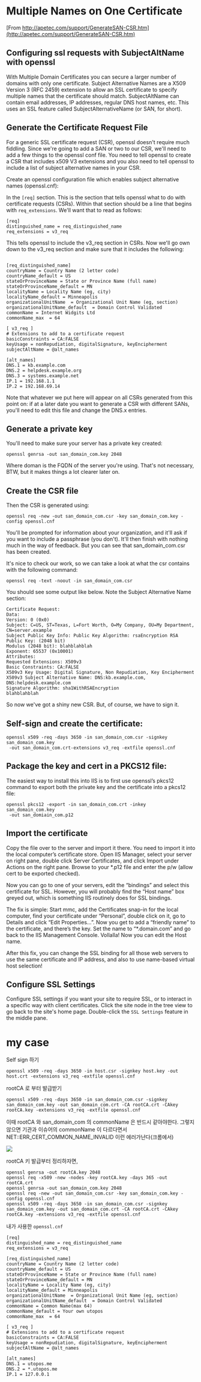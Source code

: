 # Multiple Names on One Certificate

[From http://apetec.com/support/GenerateSAN-CSR.htm](http://apetec.com/support/GenerateSAN-CSR.htm)
	
## Configuring ssl requests with SubjectAltName with openssl

With Multiple Domain Certificates you can secure a larger number of domains with only one certificate. Subject Alternative Names are a X509 Version 3 (RFC 2459) extension to allow an SSL certificate to specify multiple names that the certificate should match. SubjectAltName can contain email addresses, IP addresses, regular DNS host names, etc. This uses an SSL feature called SubjectAlternativeName (or SAN, for short).

## Generate the Certificate Request File

For a generic SSL certificate request (CSR), openssl doesn't require much fiddling. Since we're going to add a SAN or two to our CSR, we'll need to add a few things to the openssl conf file. You need to tell openssl to create a CSR that includes x509 V3 extensions and you also need to tell openssl to include a list of subject alternative names in your CSR.

Create an openssl configuration file which enables subject alternative names (openssl.cnf):

In the `[req]` section. This is the section that tells openssl what to do with certificate requests (CSRs).
Within that section should be a line that begins with `req_extensions`. We'll want that to read as follows:

```
[req]
distinguished_name = req_distinguished_name
req_extensions = v3_req
```

This tells openssl to include the v3_req section in CSRs. 
Now we'll go own down to the v3_req section and make sure that it includes the following:

```

[req_distinguished_name]
countryName = Country Name (2 letter code)
countryName_default = US
stateOrProvinceName = State or Province Name (full name)
stateOrProvinceName_default = MN
localityName = Locality Name (eg, city)
localityName_default = Minneapolis
organizationalUnitName	= Organizational Unit Name (eg, section)
organizationalUnitName_default	= Domain Control Validated
commonName = Internet Widgits Ltd
commonName_max	= 64

[ v3_req ]
# Extensions to add to a certificate request
basicConstraints = CA:FALSE
keyUsage = nonRepudiation, digitalSignature, keyEncipherment
subjectAltName = @alt_names

[alt_names]
DNS.1 = kb.example.com
DNS.2 = helpdesk.example.org
DNS.3 = systems.example.net
IP.1 = 192.168.1.1
IP.2 = 192.168.69.14
```

Note that whatever we put here will appear on all CSRs generated from this point on: if at a later date you want to generate a CSR with different SANs, you'll need to edit this file and change the DNS.x entries.

## Generate a private key

You'll need to make sure your server has a private key created:
```
openssl genrsa -out san_domain_com.key 2048
```
Where doman is the FQDN of the server you're using. That's not necessary, BTW, but it makes things a lot clearer later on.

## Create the CSR file

Then the CSR is generated using:
```
openssl req -new -out san_domain_com.csr -key san_domain_com.key -config openssl.cnf
```
You'll be prompted for information about your organization, and it'll ask if you want to include a passphrase (you don't). It'll then finish with nothing much in the way of feedback. But you can see that san_domain_com.csr has been created.

It's nice to check our work, so we can take a look at what the csr contains with the following command:
```
openssl req -text -noout -in san_domain_com.csr         
```

You should see some output like below. Note the Subject Alternative Name section:
```
Certificate Request:
Data:
Version: 0 (0x0)
Subject: C=US, ST=Texas, L=Fort Worth, O=My Company, OU=My Department, CN=server.example
Subject Public Key Info: Public Key Algorithm: rsaEncryption RSA Public Key: (2048 bit)
Modulus (2048 bit): blahblahblah
Exponent: 65537 (0x10001)
Attributes:
Requested Extensions: X509v3
Basic Constraints: CA:FALSE
X509v3 Key Usage: Digital Signature, Non Repudiation, Key Encipherment
X509v3 Subject Alternative Name: DNS:kb.example.com, DNS:helpdesk.example.com
Signature Algorithm: sha1WithRSAEncryption
blahblahblah        
```
So now we've got a shiny new CSR. But, of course, we have to sign it.

## Self-sign and create the certificate:
```
openssl x509 -req -days 3650 -in san_domain_com.csr -signkey san_domain_com.key
 -out san_domain_com.crt-extensions v3_req -extfile openssl.cnf
```

## Package the key and cert in a PKCS12 file:

The easiest way to install this into IIS is to first use openssl’s pkcs12 command to export both the private key and the certificate into a pkcs12 file:
```
openssl pkcs12 -export -in san_domain_com.crt -inkey san_domain_com.key
 -out san_domiain_com.p12
```

## Import the certificate

Copy the file over to the server and import it there. You need to import it into the local computer’s certificate store. Open IIS Manager, select your server on right pane, double click Server Certificates, and click Import under Actions on the right pane. Browse to your *.p12 file and enter the p/w (allow cert to be exported checked).

Now you can go to one of your servers, edit the “bindings” and select this certificate for SSL. However, you will probably find the “Host name” box greyed out, which is something IIS routinely does for SSL bindings.

The fix is simple: Start mmc, add the Certificates snap-in for the local computer, find your certificate under “Personal”, double click on it, go to Details and click “Edit Properties…”. Now you get to add a “friendly name” to the certificate, and there’s the key. Set the name to “*.domain.com” and go back to the IIS Management Console. Vollalla! Now you can edit the Host name.

After this fix, you can change the SSL binding for all those web servers to use the same certificate and IP address, and also to use name-based virtual host selection!

## Configure SSL Settings

Configure SSL settings if you want your site to require SSL, or to interact in a specific way with client certificates. Click the site node in the tree view to go back to the site's home page. Double-click the `SSL Settings` feature in the middle pane.




# my case
Self sign 하기
```
openssl x509 -req -days 3650 -in host.csr -signkey host.key -out host.crt -extensions v3_req -extfile openssl.cnf
```
 
rootCA 로 부터 발급받기
```
openssl x509 -req -days 3650 -in san_domain_com.csr -signkey san_domain_com.key -out san_domain_com.crt -CA rootCA.crt -CAkey rootCA.key -extensions v3_req -extfile openssl.cnf
```

이때 rootCA 와 san_domain_com 의 commonName 은 반드시 같아야한다.
그렇지 않으면 기관과 이슈어의 commonName 이 다르다면서 NET::ERR_CERT_COMMON_NAME_INVALID 이런 에러가난다(크롬에서)

![](https://raw.githubusercontent.com/b6pzeusbc54tvhw5jgpyw8pwz2x6gs/settingFiles/master/manual/security/img01.png)

rootCA 키 발급부터 정리하자면,

```
openssl genrsa -out rootCA.key 2048
openssl req -x509 -new -nodes -key rootCA.key -days 365 -out rootCA.crt
openssl genrsa -out san_domain_com.key 2048
openssl req -new -out san_domain_com.csr -key san_domain_com.key -config openssl.cnf
openssl x509 -req -days 3650 -in san_domain_com.csr -signkey san_domain_com.key -out san_domain_com.crt -CA rootCA.crt -CAkey rootCA.key -extensions v3_req -extfile openssl.cnf
```

내가 사용한 `openssl.cnf`
```
[req]
distinguished_name = req_distinguished_name
req_extensions = v3_req

[req_distinguished_name]
countryName = Country Name (2 letter code)
countryName_default = US
stateOrProvinceName = State or Province Name (full name)
stateOrProvinceName_default = MN
localityName = Locality Name (eg, city)
localityName_default = Minneapolis
organizationalUnitName	= Organizational Unit Name (eg, section)
organizationalUnitName_default	= Domain Control Validated
commonName = Common Name(max 64)
commonName_default = Your own utopos
commonName_max	= 64

[ v3_req ]
# Extensions to add to a certificate request
basicConstraints = CA:FALSE
keyUsage = nonRepudiation, digitalSignature, keyEncipherment
subjectAltName = @alt_names

[alt_names]
DNS.1 = utopos.me
DNS.2 = *.utopos.me
IP.1 = 127.0.0.1
```

